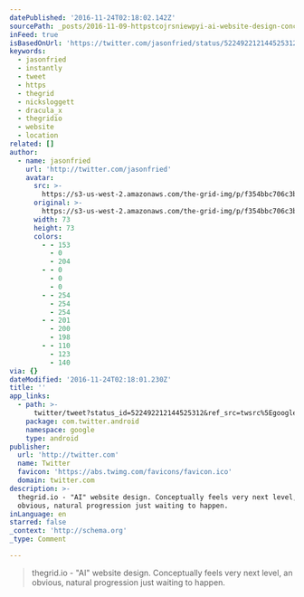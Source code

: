 ```yaml
---
datePublished: '2016-11-24T02:18:02.142Z'
sourcePath: _posts/2016-11-09-httpstcojrsniewpyi-ai-website-design-conceptually.md
inFeed: true
isBasedOnUrl: 'https://twitter.com/jasonfried/status/522492212144525312'
keywords:
  - jasonfried
  - instantly
  - tweet
  - https
  - thegrid
  - nicksloggett
  - dracula_x
  - thegridio
  - website
  - location
related: []
author:
  - name: jasonfried
    url: 'http://twitter.com/jasonfried'
    avatar:
      src: >-
        https://s3-us-west-2.amazonaws.com/the-grid-img/p/f354bbc706c3b6ba7a2cd36caafc1b9f1ddcbcf8.png
      original: >-
        https://s3-us-west-2.amazonaws.com/the-grid-img/p/f354bbc706c3b6ba7a2cd36caafc1b9f1ddcbcf8.png
      width: 73
      height: 73
      colors:
        - - 153
          - 0
          - 204
        - - 0
          - 0
          - 0
        - - 254
          - 254
          - 254
        - - 201
          - 200
          - 198
        - - 110
          - 123
          - 140
via: {}
dateModified: '2016-11-24T02:18:01.230Z'
title: ''
app_links:
  - path: >-
      twitter/tweet?status_id=522492212144525312&ref_src=twsrc%5Egoogle%7Ctwcamp%5Eandroidseo%7Ctwgr%5Estatus%7Ctwterm%5E522492212144525312
    package: com.twitter.android
    namespace: google
    type: android
publisher:
  url: 'http://twitter.com'
  name: Twitter
  favicon: 'https://abs.twimg.com/favicons/favicon.ico'
  domain: twitter.com
description: >-
  thegrid.io - "AI" website design. Conceptually feels very next level, an
  obvious, natural progression just waiting to happen.
inLanguage: en
starred: false
_context: 'http://schema.org'
_type: Comment

---
```

> thegrid.io - "AI" website design. Conceptually feels very next level, an obvious, natural progression just waiting to happen.